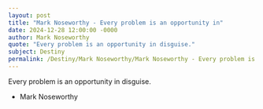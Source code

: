 ```yaml
---
layout: post
title: "Mark Noseworthy - Every problem is an opportunity in"
date: 2024-12-28 12:00:00 -0000
author: Mark Noseworthy
quote: "Every problem is an opportunity in disguise."
subject: Destiny
permalink: /Destiny/Mark Noseworthy/Mark Noseworthy - Every problem is an opportunity in
---
```


Every problem is an opportunity in disguise.

- Mark Noseworthy
